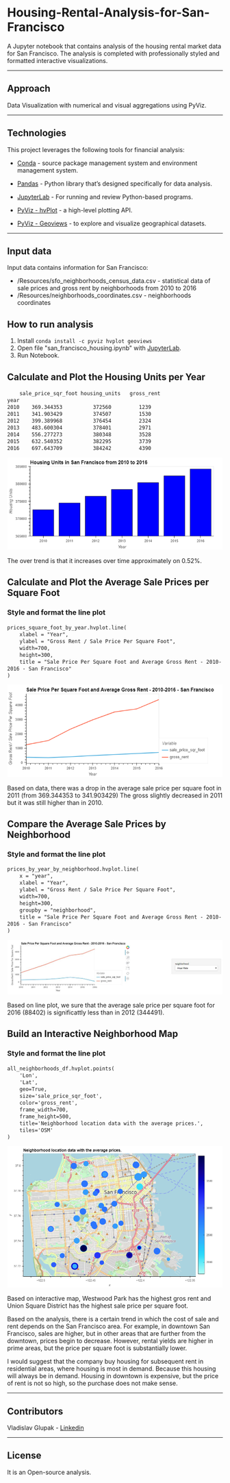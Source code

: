 # Housing-Rental-Analysis-for-San-Francisco

A Jupyter notebook that contains analysis of the housing rental market data for San Francisco. The analysis is completed with professionally styled and formatted interactive visualizations.

---

## Approach

Data Visualization with numerical and visual aggregations using PyViz.

---

## Technologies

This project leverages the following tools for financial analysis:

* [Conda](https://docs.conda.io/en/latest/) - source package management system and environment management system.

* [Pandas](https://pandas.pydata.org) - Python library that’s designed specifically for data analysis.

* [JupyterLab](https://jupyter.org) - For running and review Python-based programs.

* [PyViz - hvPlot](https://hvplot.holoviz.org) - a high-level plotting API.

* [PyViz - Geoviews](https://geoviews.org) - to explore and visualize geographical datasets.

---

## Input data

Input data contains information for San Francisco:

* /Resources/sfo_neighborhoods_census_data.csv - statistical data of sale prices and gross rent by neighborhoods  from 2010 to 2016
* /Resources/neighborhoods_coordinates.csv - neighborhoods coordinates

## How to run analysis

1. Install ```conda install -c pyviz hvplot geoviews```
2. Open file "san_francisco_housing.ipynb" with [JupyterLab](https://jupyter.org).
3. Run Notebook.

## Calculate and Plot the Housing Units per Year

```
	sale_price_sqr_foot	housing_units	gross_rent
year			
2010	369.344353	        372560	       1239
2011	341.903429	        374507	       1530
2012	399.389968	        376454	       2324
2013	483.600304	        378401	       2971
2014	556.277273	        380348	       3528
2015	632.540352	        382295	       3739
2016	697.643709	        384242	       4390
```

![App's prompts](Images/Housing_Units.png)

The over trend is that it increases over time approximately on 0.52%.

## Calculate and Plot the Average Sale Prices per Square Foot

### Style and format the line plot
```
prices_square_foot_by_year.hvplot.line(
    xlabel = "Year",
    ylabel = "Gross Rent / Sale Price Per Square Foot",
    width=700, 
    height=300,
    title = "Sale Price Per Square Foot and Average Gross Rent - 2010-2016 - San Francisco"
)
```

![App's prompts](Images/Sale_Price_Per_Square_Foot_and_Average_Gross_Rent.png)

Based on data, there was a drop in the average sale price per square foot in 2011 (from 369.344353 to 341.903429)
The gross slightly decreased in 2011 but it was still higher than in 2010.

## Compare the Average Sale Prices by Neighborhood

### Style and format the line plot
```
prices_by_year_by_neighborhood.hvplot.line(
    x = "year",
    xlabel = "Year",
    ylabel = "Gross Rent / Sale Price Per Square Foot",
    width=700, 
    height=300,
    groupby = "neighborhood",
    title = "Sale Price Per Square Foot and Average Gross Rent - 2010-2016 - San Francisco"
)
```

![App's prompts](Images/Anza_Vista.JPG)

Based on line plot, we sure that the average sale price per square foot for 2016 (88402) is significattly less than in 2012 (344491).

## Build an Interactive Neighborhood Map

### Style and format the line plot
```
all_neighborhoods_df.hvplot.points(
    'Lon',
    'Lat',
    geo=True,
    size='sale_price_sqr_foot',
    color='gross_rent',
    frame_width=700,
    frame_height=500,
    title='Neighborhood location data with the average prices.',
    tiles='OSM'
)
```

![App's prompts](Images/Neighborhood_location_data.png)

Based on interactive map, Westwood Park has the highest gros rent and Union Square District has the highest sale price per square foot.

Based on the analysis, there is a certain trend in which the cost of sale and rent depends on the San Francisco area. For example, in downtown San Francisco, sales are higher, but in other areas that are further from the downtown, prices begin to decrease. However, rental yields are higher in prime areas, but the price per square foot is substantially lower.

I would suggest that the company buy housing for subsequent rent in residential areas, where housing is most in demand. Because this housing will always be in demand. Housing in downtown is expensive, but the price of rent is not so high, so the purchase does not make sense.

---

## Contributors

Vladislav Glupak - [Linkedin](https://www.linkedin.com/in/vladislav-glupak/)

---

## License

It is an Open-source analysis.
